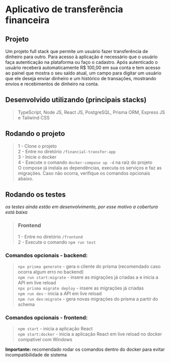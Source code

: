 # Aplicativo de transferência financeira

## Projeto

Um projeto full stack que permite um usuário fazer transferência de dinheiro para outro. Para acesso à aplicação é necessário que o usuário faça autenticação na plataforma ou faço o cadastro. Após autenticado o usuário receberá automaticamente R$ 100,00 em sua conta e tem acesso ao painel que mostra o seu saldo atual, um campo para digitar um usuário que ele deseja enviar dinheiro e um histórico de transações, mostrando envios e recebimentos de dinheiro na conta.

## Desenvolvido utilizando (principais stacks)
> TypeScript, Node JS, React JS, PostgreSQL, Prisma ORM, Express JS e Tailwind CSS

## Rodando o projeto
> 1 - Clone o projeto <br>
> 2 - Entre no diretório `/financial-transfer-app` <br>
> 3 - Inicie o docker <br>
> 4 - Execute o comando `docker-compose up -d` na raíz do projeto <br>
> O compose já instala as dependências, executa os serviços e faz as migrações. Caso não ocorra, verifique os comandos opcionais abaixo.

## Rodando os testes
*os testes ainda estão em desenvolvimento, por esse motivo a cobertura está baixa*

> ### Frontend
> 1 - Entre no diretório `/frontend` <br>
> 2 - Execute o comando `npm run test`

### Comandos opcionais - backend:
> `npx prisma generate` - gera o cliente do prisma  (recomendado caso ocorra algum erro no backend) <br>
> `npm run start:migrate` - insere as migrações já criadas a  e inicia a API em live reload <br>
> `npx prisma migrate deploy` - insere as migrações já criadas <br>
> `npm run dev` - inicia a API em live reload <br>
> `npm run dev:migrate` - gera novas migrações do prisma a partir do schema <br>

### Comandos opcionais - frontend:
> `npm start` - inicia a aplicação React <br>
> `npm start:docker` - inicia a aplicação React em live reload no docker compatível com Windows

<b>Importante:</b> recomendado rodar os comandos dentro do docker para evitar incompatibilidade de sistema
